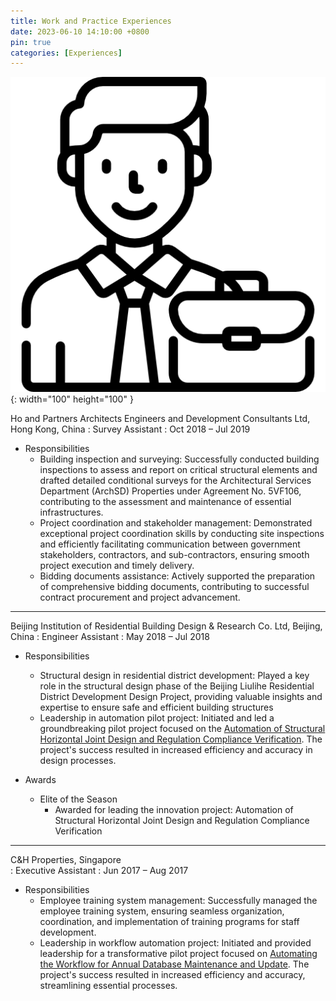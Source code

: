 ```yaml
---
title: Work and Practice Experiences
date: 2023-06-10 14:10:00 +0800
pin: true
categories: [Experiences]
---
```



![Desktop View](/images/working-man.png){: width="100" height="100" }

Ho and Partners Architects Engineers and Development Consultants Ltd, Hong Kong, China
: Survey Assistant
: Oct 2018 – Jul 2019

- Responsibilities
  + Building inspection and surveying: Successfully conducted building inspections to assess and report on critical structural elements and drafted detailed conditional surveys for the Architectural Services Department (ArchSD) Properties under Agreement No. 5VF106, contributing to the assessment and maintenance of essential infrastructures.
  + Project coordination and stakeholder management: Demonstrated exceptional project coordination skills by conducting site inspections and efficiently facilitating communication between government stakeholders, contractors, and sub-contractors, ensuring smooth project execution and timely delivery.
  + Bidding documents assistance: Actively supported the preparation of comprehensive bidding documents, contributing to successful contract procurement and project advancement.





--------------------------------

Beijing Institution of Residential Building Design & Research Co. Ltd, Beijing, China
: Engineer Assistant
: May 2018 – Jul 2018

- Responsibilities
  + Structural design in residential district development: Played a key role in the structural design phase of the Beijing Liulihe Residential District Development Design Project, providing valuable insights and expertise to ensure safe and efficient building structures
  + Leadership in automation pilot project: Initiated and led a groundbreaking pilot project focused on the [Automation of Structural Horizontal Joint Design and Regulation Compliance Verification](https://gilbert-yangye.github.io/posts/Leadership-and-Service-Experiences/#pilot-project-1-automation-of-structural-horizontal-joint-design-and-regulation-verification). The project's success resulted in increased efficiency and accuracy in design processes.

- Awards
  + Elite of the Season
    * Awarded for leading the innovation project: Automation of Structural Horizontal Joint Design and Regulation Compliance Verification

--------------------------------

C&H Properties, Singapore                                                                                        
: Executive Assistant
: Jun 2017 – Aug 2017

- Responsibilities
  + Employee training system management: Successfully managed the employee training system, ensuring seamless organization, coordination, and implementation of training programs for staff development.
  + Leadership in workflow automation project: Initiated and provided leadership for a transformative pilot project focused on [Automating the Workflow for Annual Database Maintenance and Update](https://gilbert-yangye.github.io/posts/Leadership-and-Service-Experiences/#pilot-project-2-workflow-automation-in-annual-database-maintenance-and-update). The project's success resulted in increased efficiency and accuracy, streamlining essential processes.
  
